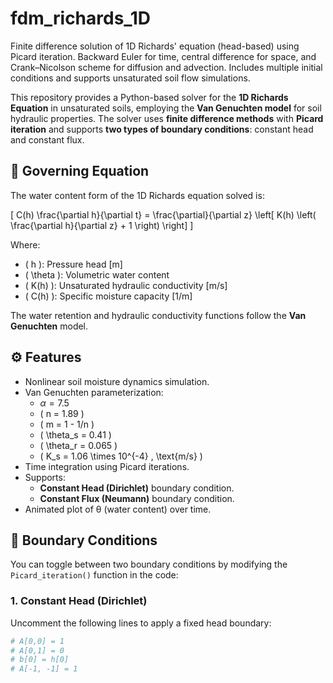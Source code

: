 # fdm_richards_1D
Finite difference solution of 1D Richards' equation (head-based) using Picard iteration. Backward Euler for time, central difference for space, and Crank–Nicolson scheme for diffusion and advection. Includes multiple initial conditions and supports unsaturated soil flow simulations.

This repository provides a Python-based solver for the **1D Richards Equation** in unsaturated soils, employing the **Van Genuchten model** for soil hydraulic properties. The solver uses **finite difference methods** with **Picard iteration** and supports **two types of boundary conditions**: constant head and constant flux.

## 🔬 Governing Equation

The water content form of the 1D Richards equation solved is:

\[
C(h) \frac{\partial h}{\partial t} = \frac{\partial}{\partial z} \left[ K(h) \left( \frac{\partial h}{\partial z} + 1 \right) \right]
\]

Where:

- \( h \): Pressure head [m]  
- \( \theta \): Volumetric water content  
- \( K(h) \): Unsaturated hydraulic conductivity [m/s]  
- \( C(h) \): Specific moisture capacity [1/m]

The water retention and hydraulic conductivity functions follow the **Van Genuchten** model.

## ⚙️ Features

- Nonlinear soil moisture dynamics simulation.
- Van Genuchten parameterization:
  - $\alpha = 7.5$
  - \( n = 1.89 \)
  - \( m = 1 - 1/n \)
  - \( \theta_s = 0.41 \)
  - \( \theta_r = 0.065 \)
  - \( K_s = 1.06 \times 10^{-4} \, \text{m/s} \)
- Time integration using Picard iterations.
- Supports:
  - **Constant Head (Dirichlet)** boundary condition.
  - **Constant Flux (Neumann)** boundary condition.
- Animated plot of θ (water content) over time.

## 📌 Boundary Conditions

You can toggle between two boundary conditions by modifying the `Picard_iteration()` function in the code:

### 1. Constant Head (Dirichlet)

Uncomment the following lines to apply a fixed head boundary:

```python
# A[0,0] = 1
# A[0,1] = 0
# b[0] = h[0]
# A[-1, -1] = 1
